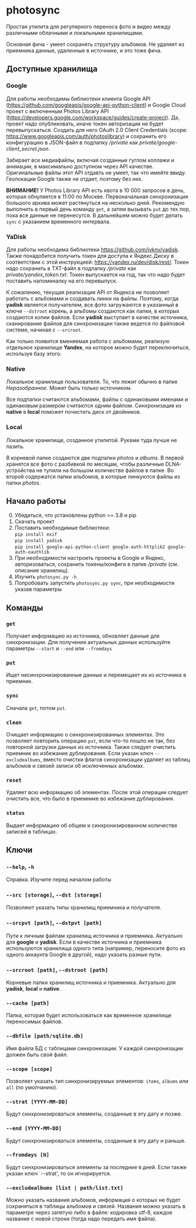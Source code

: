 # photosync
Простая утилита для регулярного переноса фото и видео между различными облачными и локальными хранилищами.

Основная фича - умеет сохранять структуру альбомов. Не удаляет из приемника данные, удаленные в источнике, и это тоже фича.

## Доступные хранилища

### Google

Для работы необходимы библиотеки клиента Google API (https://github.com/googleapis/google-api-python-client) и Google Cloud проект с включенным Photos Library API (https://developers.google.com/workspace/guides/create-project). Да, проект надо опубликовать, иначе токен авторизации не будет перевыпускаться. Cоздать для него OAuth 2.0 Client Сredentials (scope: https://www.googleapis.com/auth/photoslibrary) и сохранить его конфигурацию в JSON-файл в подпапку _/private_ как _private/google-client_secret.json_.

Забирает все медиафайлы, включая созданные гуглом коллажи и анимации, в максимально доступном через API качестве. Оригинальные файлы этот API отдавть не умеет, так что имейте ввиду. Геолокации Google также не отдает, поэтому без них.

**ВНИМАНИЕ!** У Photos Library API есть квота в 10 000 запросов в день, которая обнуляется в 11:00 по Москве. Первоначальная синхронизация большого архива может растянуться на несколько дней. Рекомендую выполнить в первый день команду `get`, а затем вызывать `put` до тех пор, пока все данные не перенесутся. В дальнейшем можно будет делать `sync` с указанием временного интервала.

### YaDisk

Для работы необходима библиотеки https://github.com/ivknv/yadisk. Также понадобится получить токен для доступа к Яндекс.Диску в соответствии с этой инструкцией: https://yandex.ru/dev/disk/rest/. Токен надо сохранить в TXT-файл в подпапку _/private_ как _private/yandex_token.txt_. Токен выпускается на год, так что надо будет поставить напоминалку на его перевыпуск.

К сожалению, текущая реализация API от Яндекса не позволяет работать с альбомами и создавать линки на файлы. Поэтому, когда **yadisk** является получателем, все фото загружаются в указанный в ключе `--dstroot` корень, а альбомы создаются как папки, в которых создаются копии файлов. Если **yadisk** выступает в качестве источника, сканирование файлов для синхронизации также ведется по файловой системе, начиная с `--srcroot`.

Как только появится вменяемая работа с альбомами, реализую отдельное хранилище **Yandex**, на которое можно будет переключиться, используя базу этого.

### Native
Локальное хранилище пользователя. То, что лежит обычно в папке _Неразобранное_. Может быть только источником.

Все подпапки считаются альбомами, файлы с одинаковыми именами и одинаковым размером считаются одним файлом. Синхронизация из **native** в **local** поможет почистить диск от двойников. 

### Local
Локальное хранилище, созданное утилитой. Руками туда лучше не лазить.

В корневой папке создаются две подпапки _photos_ и _albums_. В первой хранятся все фото с разбивкой по месяцам, чтобы различные DLNA-устройства не тупили на большом количестве файлов в папке. Во второй содержатся папки альбомов, в которые линкуются файлы из папки _photos_.

## Начало работы

0) Убедиться, что установлены python >= 3.8 и pip 
1) Скачать проект
2) Поставить необходимые библиотеки:<br>
  `pip install exif`<br>
  `pip install yadisk`<br>
  `pip install google-api-python-client google-auth-httplib2 google-auth-oauthlib`
3) При необходимости настроить проекты в Google и Яндекс, авторизоваться, сохранить токены/конфиги в папке _/private_ (см. описание хранилищ).
4) Изучить `photosync.py -h`
5) Попробовать запустить `photosync.py sync`, при необходимости указав параметры

## Команды

### `get`
Получает информацию из источника, обновляет данные для синхронизации. Для получения актуальных данных используйте параметры `--start` и `--end` или `--fromdays`

### `put` 
Ищет несинхронизированные данные и перемещает их из источника в приемник.

### `sync`
Сначала `get`, потом `put`.

### `clean`
Очищает информацию о синхронизированных элементах. Это позволяет повторить операцию `put`, если что-то пошло не так, без повторной загрузки данных из источника. Также следует очистить приемник во избежание дублирования.
Если указан ключ `--excludealbums`, вместо очистки флагов синхронизации удаляет из таблиц альбомов и связей записи об исключенных альбомах.

### `reset`
Удаляет всю информацию об элементах. После этой операции следует очистить все, что было в приемнике во избежание дублирования.

### `status`
Выдает информацию об общем и синхронизированном количестве записей в таблицах.

## Ключи

### `--help`, `-h` 
Справка. Изучите перед началом работы

### `--src [storage]`, `--dst [storage]` 
Позволяют указать типы хранилищ приемника и получателя.

### `--srcpvt [path]`, `--dstpvt [path]` 
Пути к личным файлам хранилищ источника и приемника. Актуально для **google** и **yadisk**. Если в качестве источника и приемника используются хранилища одного типа (например, переносите фото из одного аккаунта Google в другой), надо указать разные пути. 

### `--srcroot [path]`, `--dstroot [path]` 
Корневые папки хранилищ источника и приемника. Актуально для **yadisk**, **local** и **native**. 

### `--cache [path]`
Папка, которая будет использоваться как временное хранилище переносимых файлов.

### `--dbfile [path/sqlite.db]`
Имя файла БД с таблицами синхронизации. У каждой синхронизации должен быть свой файл.

### `--scope [scope]`
Позволяет указать тип синхронизируемых элементов: `items`, `albums` или `all` (по умолчанию).

### `--strat [YYYY-MM-DD]`
Будут синхронизироваться элементы, созданные в эту дату и позже.

### `--end [YYYY-MM-DD]`
Будут синхронизироваться элементы, созданные в эту дату и раньше.

### `--fromdays [N]`
Будут синхронизироваться элементы за последние `N` дней. Если также указан ключ `--strat', то он  игнорируется.

### `--excludealbums [list | path/list.txt]`
Можно указать названия альбомов, информация о которых не будет сохраняться в таблицы альбомов и связей. Названия можно указать в параметре через запятую либо в файле: кодировка utf-8, каждое название с новой строки (тогда надо передать имя файла).
